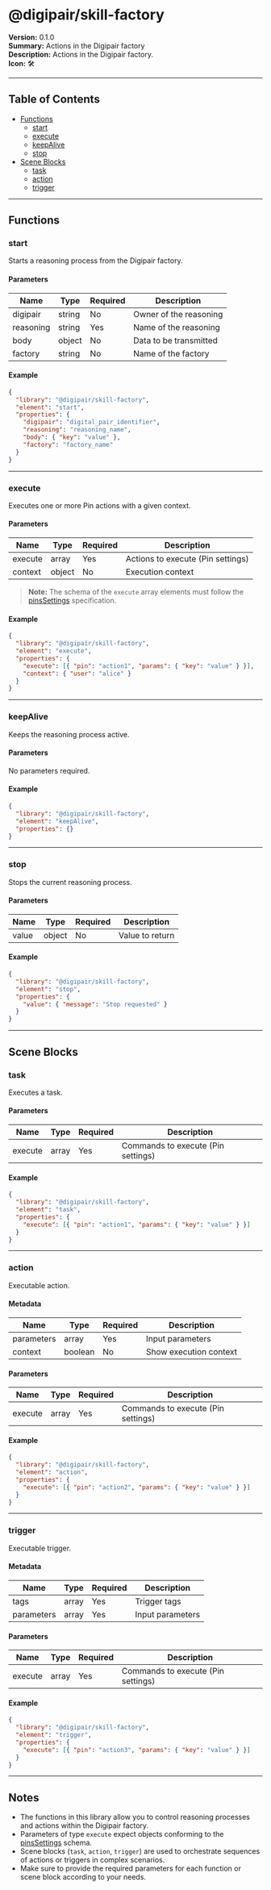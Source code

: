 # @digipair/skill-factory

**Version:** 0.1.0  
**Summary:** Actions in the Digipair factory  
**Description:** Actions in the Digipair factory.  
**Icon:** 🛠

---

## Table of Contents

- [Functions](#functions)
  - [start](#start)
  - [execute](#execute)
  - [keepAlive](#keepalive)
  - [stop](#stop)
- [Scene Blocks](#scene-blocks)
  - [task](#task)
  - [action](#action)
  - [trigger](#trigger)

---

## Functions

### start

Starts a reasoning process from the Digipair factory.

#### Parameters

| Name      | Type   | Required | Description            |
| --------- | ------ | -------- | ---------------------- |
| digipair  | string | No       | Owner of the reasoning |
| reasoning | string | Yes      | Name of the reasoning  |
| body      | object | No       | Data to be transmitted |
| factory   | string | No       | Name of the factory    |

#### Example

```json
{
  "library": "@digipair/skill-factory",
  "element": "start",
  "properties": {
    "digipair": "digital_pair_identifier",
    "reasoning": "reasoning_name",
    "body": { "key": "value" },
    "factory": "factory_name"
  }
}
```

---

### execute

Executes one or more Pin actions with a given context.

#### Parameters

| Name    | Type   | Required | Description                       |
| ------- | ------ | -------- | --------------------------------- |
| execute | array  | Yes      | Actions to execute (Pin settings) |
| context | object | No       | Execution context                 |

> **Note:** The schema of the `execute` array elements must follow the [pinsSettings](https://schemas.digipair.ai/pinsSettings) specification.

#### Example

```json
{
  "library": "@digipair/skill-factory",
  "element": "execute",
  "properties": {
    "execute": [{ "pin": "action1", "params": { "key": "value" } }],
    "context": { "user": "alice" }
  }
}
```

---

### keepAlive

Keeps the reasoning process active.

#### Parameters

No parameters required.

#### Example

```json
{
  "library": "@digipair/skill-factory",
  "element": "keepAlive",
  "properties": {}
}
```

---

### stop

Stops the current reasoning process.

#### Parameters

| Name  | Type   | Required | Description     |
| ----- | ------ | -------- | --------------- |
| value | object | No       | Value to return |

#### Example

```json
{
  "library": "@digipair/skill-factory",
  "element": "stop",
  "properties": {
    "value": { "message": "Stop requested" }
  }
}
```

---

## Scene Blocks

### task

Executes a task.

#### Parameters

| Name    | Type  | Required | Description                        |
| ------- | ----- | -------- | ---------------------------------- |
| execute | array | Yes      | Commands to execute (Pin settings) |

#### Example

```json
{
  "library": "@digipair/skill-factory",
  "element": "task",
  "properties": {
    "execute": [{ "pin": "action1", "params": { "key": "value" } }]
  }
}
```

---

### action

Executable action.

#### Metadata

| Name       | Type    | Required | Description            |
| ---------- | ------- | -------- | ---------------------- |
| parameters | array   | Yes      | Input parameters       |
| context    | boolean | No       | Show execution context |

#### Parameters

| Name    | Type  | Required | Description                        |
| ------- | ----- | -------- | ---------------------------------- |
| execute | array | Yes      | Commands to execute (Pin settings) |

#### Example

```json
{
  "library": "@digipair/skill-factory",
  "element": "action",
  "properties": {
    "execute": [{ "pin": "action2", "params": { "key": "value" } }]
  }
}
```

---

### trigger

Executable trigger.

#### Metadata

| Name       | Type  | Required | Description      |
| ---------- | ----- | -------- | ---------------- |
| tags       | array | Yes      | Trigger tags     |
| parameters | array | Yes      | Input parameters |

#### Parameters

| Name    | Type  | Required | Description                        |
| ------- | ----- | -------- | ---------------------------------- |
| execute | array | Yes      | Commands to execute (Pin settings) |

#### Example

```json
{
  "library": "@digipair/skill-factory",
  "element": "trigger",
  "properties": {
    "execute": [{ "pin": "action3", "params": { "key": "value" } }]
  }
}
```

---

## Notes

- The functions in this library allow you to control reasoning processes and actions within the Digipair factory.
- Parameters of type `execute` expect objects conforming to the [pinsSettings](https://schemas.digipair.ai/pinsSettings) schema.
- Scene blocks (`task`, `action`, `trigger`) are used to orchestrate sequences of actions or triggers in complex scenarios.
- Make sure to provide the required parameters for each function or scene block according to your needs.
